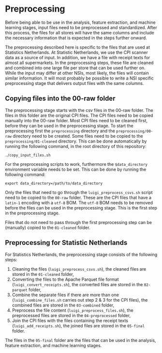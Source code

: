 # Preprocessing

Before being able to be use in the analysis, feature extraction, and machine
learning stages, input files need to be preprocessed and standardized. After this
process, the files for all stores will have the same columns and include the
necessary information that is expected in the steps further onward.

The preprocessing described here is specific to the files that are used at
Statistics Netherlands. At Statistic Netherlands, we use the CPI scanner data as
a source of input. In addition, we have a file with receipt texts for almost all
supermarkets. In the preprocessing steps, these file are cleaned and combined
into one large file per store that can be used further on. While the input may
differ at other NSIs, most likely, the files will contain similar information.
It will most probably be possible to write a NSI specific preprocessing stage
that delivers output files with the same columns.

## Copying files into the 00-raw folder

The preprocessing stage starts with the csv files in the 00-raw folder. The
files in this folder are the original CPI files. The CPI files need to be
copied manually into the 00-raw folder. Most CPI files need to be cleaned
first, before they can be used in the preprocessing stage. To start the preprocessing
first the `preprocessing` directory and the `preprocessing/00-raw` directory need to be
created. Some files need to be copied to the `preprocessing/01-cleaned` directory.
This can be done automatically by running the following command, in the root directory
of this repository:

```cli
./copy_input_files.sh
```

For the preprocessing scripts to work, furthermore the  `$data_directory` environment variable 
needs to be set. This can be done by running the following command:

```cli
export data_directory=/path/to/data_directory
```

Only the files that need to go through the `luigi_preprocess_csvs.sh` script need to be copied to
the `00-raw` folder. These are the CPI files that have a `latin-1` encoding with a `utf-8` BOM.
The `utf-8` BOM needs to be removed before the files can be used in the preprocessing stage.
This is the first step in the preprocessing stage.

Files that do not need to pass through the first preprocessing step can be (manually) copied to the `01-cleaned` folder.

## Preprocessing for Statistic Netherlands

For Statistics Netherlands, the preprocessing stage consists of the following
steps:

1. Cleaning the files (`luigi_preprocess_csvs.sh`), the cleaned files are stored in the `01-cleaned` folder,
2. Converting the files to the Apache Parquet file format (`luigi_convert_receipts.sh`), the converted files are stored in the `02-parquet` folder,
3. Combine the separate files if there are more than one (`luigi_combine_files.sh` carries out step 2 & 3 for the CPI files), the combined files are stored in the `03-combined` folder,
4. Preprocess the file content (`luigi_preprocess_files.sh`), the preprocessed files are stored in the `04-preprocessed` folder,
5. Join the CPI files with the files containing the receipt texts (`luigi_add_receipts.sh`), the joined files are stored in the `05-final` folder.

The files in the `05-final` folder are the files that can be used in the analysis, feature extraction, and machine learning stages.

